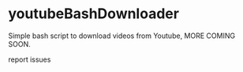 # youtubeBashDownloader
Simple bash script to download videos from Youtube, MORE COMING SOON.

report issues 
